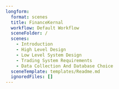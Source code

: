 ```yaml
---
longform:
  format: scenes
  title: FinanceKernal
  workflow: Default Workflow
  sceneFolder: /
  scenes:
    - Introduction
    - High Level Design
    - Low Level System Design
    - Trading System Requirements
    - Data Collection And Database Choice
  sceneTemplate: templates/Readme.md
  ignoredFiles: []
---
```

